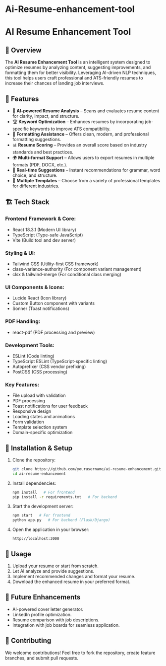 # Ai-Resume-enhancement-tool
# AI Resume Enhancement Tool

## 🚀 Overview
The **AI Resume Enhancement Tool** is an intelligent system designed to optimize resumes by analyzing content, suggesting improvements, and formatting them for better visibility. Leveraging AI-driven NLP techniques, this tool helps users craft professional and ATS-friendly resumes to increase their chances of landing job interviews.

## 🎯 Features
- 📌 **AI-powered Resume Analysis** – Scans and evaluates resume content for clarity, impact, and structure.
- 🏆 **Keyword Optimization** – Enhances resumes by incorporating job-specific keywords to improve ATS compatibility.
- 📝 **Formatting Assistance** – Offers clean, modern, and professional formatting suggestions.
- 📊 **Resume Scoring** – Provides an overall score based on industry standards and best practices.
- 🌍 **Multi-format Support** – Allows users to export resumes in multiple formats (PDF, DOCX, etc.).
- 🔄 **Real-time Suggestions** – Instant recommendations for grammar, word choice, and structure.
- 📂 **Multiple Templates** – Choose from a variety of professional templates for different industries.

## 🏗️ Tech Stack
### **Frontend Framework & Core:**
- React 18.3.1 (Modern UI library)
- TypeScript (Type-safe JavaScript)
- Vite (Build tool and dev server)

### **Styling & UI:**
- Tailwind CSS (Utility-first CSS framework)
- class-variance-authority (For component variant management)
- clsx & tailwind-merge (For conditional class merging)

### **UI Components & Icons:**
- Lucide React (Icon library)
- Custom Button component with variants
- Sonner (Toast notifications)

### **PDF Handling:**
- react-pdf (PDF processing and preview)

### **Development Tools:**
- ESLint (Code linting)
- TypeScript ESLint (TypeScript-specific linting)
- Autoprefixer (CSS vendor prefixing)
- PostCSS (CSS processing)

### **Key Features:**
- File upload with validation
- PDF processing
- Toast notifications for user feedback
- Responsive design
- Loading states and animations
- Form validation
- Template selection system
- Domain-specific optimization

## 📌 Installation & Setup
1. Clone the repository:
   ```bash
   git clone https://github.com/yourusername/ai-resume-enhancement.git
   cd ai-resume-enhancement
   ```
2. Install dependencies:
   ```bash
   npm install   # For frontend
   pip install -r requirements.txt   # For backend
   ```
3. Start the development server:
   ```bash
   npm start   # For frontend
   python app.py   # For backend (Flask/Django)
   ```
4. Open the application in your browser:
   ```
   http://localhost:3000
   ```

## 📖 Usage
1. Upload your resume or start from scratch.
2. Let AI analyze and provide suggestions.
3. Implement recommended changes and format your resume.
4. Download the enhanced resume in your preferred format.

## 🚀 Future Enhancements
- AI-powered cover letter generator.
- LinkedIn profile optimization.
- Resume comparison with job descriptions.
- Integration with job boards for seamless application.

## 🤝 Contributing
We welcome contributions! Feel free to fork the repository, create feature branches, and submit pull requests.



